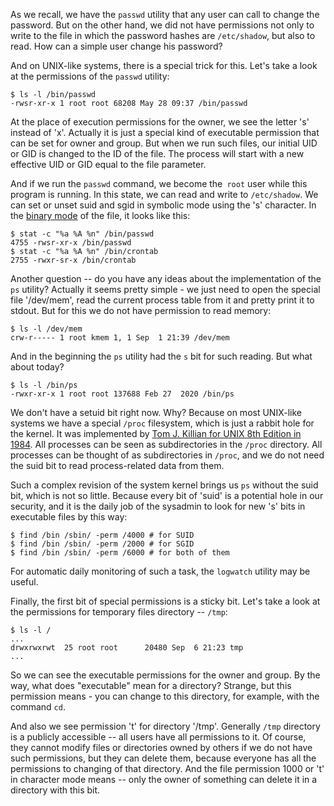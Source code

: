 As we recall, we have the `passwd` utility that any user can call to change the password. But on the other hand, we did not have permissions not only to write to the file in which the password hashes are `/etc/shadow`, but also to read. How can a simple user change his password?

And on UNIX-like systems, there is a special trick for this. Let's take a look at the permissions of the `passwd` utility:
```
$ ls -l /bin/passwd 
-rwsr-xr-x 1 root root 68208 May 28 09:37 /bin/passwd
```
At the place of execution permissions for the owner, we see the letter 's' instead of 'x'. Actually it is just a special kind of executable permission that can be set for owner and group. But when we run such files, our initial UID or GID is changed to the ID of the file. The process will start with a new effective UID or GID equal to the file parameter.

And if we run the `passwd` command, we become the` root` user while this program is running. In this state, we can read and write to `/etc/shadow`. We can set or unset suid and sgid in symbolic mode using the 's' character. In the [binary mode](under_the_hood/octal_mode.md) of the file, it looks like this:
```
$ stat -c "%a %A %n" /bin/passwd 
4755 -rwsr-xr-x /bin/passwd
$ stat -c "%a %A %n" /bin/crontab 
2755 -rwxr-sr-x /bin/crontab
```

Another question -- do you have any ideas about the implementation of the `ps` utility? Actually it seems pretty simple - we just need to open the special file '/dev/mem', read the current process table from it and pretty print it to stdout. But for this we do not have permission to read memory:
```
$ ls -l /dev/mem
crw-r----- 1 root kmem 1, 1 Sep  1 21:39 /dev/mem
```
And in the beginning the `ps` utility had the `s` bit for such reading. But what about today?
```
$ ls -l /bin/ps
-rwxr-xr-x 1 root root 137688 Feb 27  2020 /bin/ps
```
We don't have a setuid bit right now. Why? Because on most UNIX-like systems we have a special `/proc` filesystem, which is just a rabbit hole for the kernel. It was implemented by [Tom J. Killian for UNIX 8th Edition in 1984](https://lucasvr.gobolinux.org/etc/Killian84-Procfs-USENIX.pdf). All processes can be seen as subdirectories in the `/proc` directory. All processes can be thought of as subdirectories in `/proc`, and we do not need the suid bit to read process-related data from them.

Such a complex revision of the system kernel brings us `ps` without the suid bit, which is not so little. Because every bit of 'suid' is a potential hole in our security, and it is the daily job of the sysadmin to look for new 's' bits in executable files by this way:
```
$ find /bin /sbin/ -perm /4000 # for SUID
$ find /bin /sbin/ -perm /2000 # for SGID
$ find /bin /sbin/ -perm /6000 # for both of them
```
For automatic daily monitoring of such a task, the `logwatch` utility may be useful.

Finally, the first bit of special permissions is a sticky bit. Let's take a look at the permissions for temporary files directory -- `/tmp`:
```
$ ls -l /
...
drwxrwxrwt  25 root root      20480 Sep  6 21:23 tmp
...
```
So we can see the executable permissions for the owner and group. By the way, what does "executable" mean for a directory? Strange, but this permission means - you can change to this directory, for example, with the command `cd`.

And also we see permission 't' for directory '/tmp'. Generally `/tmp` directory is a publicly accessible -- all users have all permissions to it. Of course, they cannot modify files or directories owned by others if we do not have such permissions, but they can delete them, because everyone has all the permissions to changing of that directory. And the file permission 1000 or 't' in character mode means -- only the owner of something can delete it in a directory with this bit.

